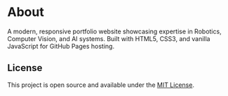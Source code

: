 # About

A modern, responsive portfolio website showcasing expertise in Robotics, Computer Vision, and AI systems. Built with HTML5, CSS3, and vanilla JavaScript for GitHub Pages hosting.

## License

This project is open source and available under the [MIT License](LICENSE).
